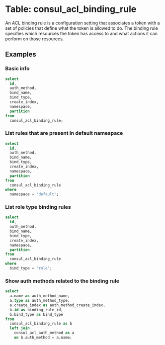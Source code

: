 # Table: consul_acl_binding_rule

An ACL binding rule is a configuration setting that associates a token with a set of policies that define what the token is allowed to do. The binding rule specifies which resources the token has access to and what actions it can perform on those resources.

## Examples

### Basic info

```sql
select
  id,
  auth_method,
  bind_name,
  bind_type,
  create_index,
  namespace,
  partition
from
  consul_acl_binding_rule;
```

### List rules that are present in default namespace

```sql
select
  id,
  auth_method,
  bind_name,
  bind_type,
  create_index,
  namespace,
  partition
from
  consul_acl_binding_rule
where
  namespace = 'default';
```

### List role type binding rules

```sql
select
  id,
  auth_method,
  bind_name,
  bind_type,
  create_index,
  namespace,
  partition
from
  consul_acl_binding_rule
where
  bind_type = 'role';
```

### Show auth methods related to the binding rule

```sql
select
  a.name as auth_method_name,
  a.type as auth_method_type,
  a.create_index as auth_method_create_index,
  b.id as binding_rule_id,
  b.bind_type as bind_type
from
  consul_acl_binding_rule as b
  left join
    consul_acl_auth_method as a
    on b.auth_method = a.name;
```
